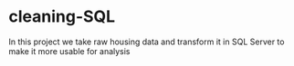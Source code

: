 # cleaning-SQL
In this project we take raw housing data and transform
it in SQL Server to make it more usable for analysis
